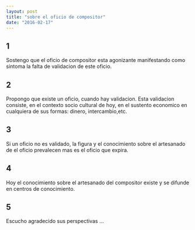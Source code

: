```yaml
---
layout: post
title: "sobre el oficio de compositor"
date: "2016-02-17"
---
```


## 1
Sostengo que el oficio de compositor esta agonizante manifestando como sintoma la falta de validacion de este oficio.

## 2
Propongo que existe un oficio, cuando hay validacion.
Esta validacion consiste, en el contexto socio cultural de hoy,  en el sustento economico en cualquiera de sus formas: dinero, intercambio,etc.

## 3
Si un oficio no es validado, la figura y el conocimiento sobre el artesanado de el oficio prevalecen mas es el oficio que  expira.


## 4
Hoy el conocimiento sobre el artesanado del compositor existe y se difunde en centros de conocimiento.


## 5



Escucho agradecido sus perspectivas ...
